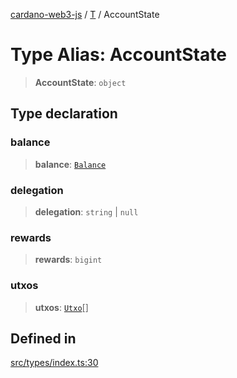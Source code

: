 [cardano-web3-js](../../../index.md) / [T](../index.md) / AccountState

# Type Alias: AccountState

> **AccountState**: `object`

## Type declaration

### balance

> **balance**: [`Balance`](Balance.md)

### delegation

> **delegation**: `string` \| `null`

### rewards

> **rewards**: `bigint`

### utxos

> **utxos**: [`Utxo`](Utxo.md)[]

## Defined in

[src/types/index.ts:30](https://github.com/xray-network/cardano-web3-js/blob/51359f53a33988f2d248eab0454f4ef69063970a/src/types/index.ts#L30)
